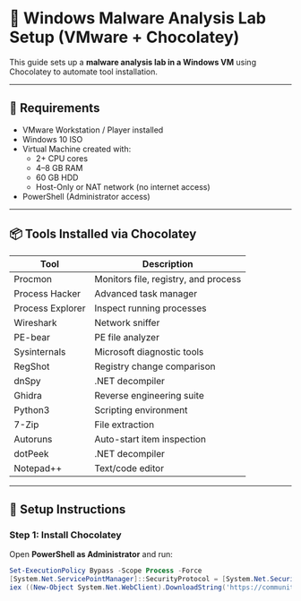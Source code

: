 # 🧪 Windows Malware Analysis Lab Setup (VMware + Chocolatey)

This guide sets up a **malware analysis lab in a Windows VM** using Chocolatey to automate tool installation.

---

## 🔧 Requirements

- VMware Workstation / Player installed
- Windows 10 ISO
- Virtual Machine created with:
  - 2+ CPU cores
  - 4–8 GB RAM
  - 60 GB HDD
  - Host-Only or NAT network (no internet access)
- PowerShell (Administrator access)

---

## 📦 Tools Installed via Chocolatey

| Tool            | Description                          |
|-----------------|--------------------------------------|
| Procmon         | Monitors file, registry, and process |
| Process Hacker  | Advanced task manager                |
| Process Explorer| Inspect running processes            |
| Wireshark       | Network sniffer                      |
| PE-bear         | PE file analyzer                     |
| Sysinternals    | Microsoft diagnostic tools           |
| RegShot         | Registry change comparison           |
| dnSpy           | .NET decompiler                      |
| Ghidra          | Reverse engineering suite            |
| Python3         | Scripting environment                |
| 7-Zip           | File extraction                      |
| Autoruns        | Auto-start item inspection           |
| dotPeek         | .NET decompiler                      |
| Notepad++       | Text/code editor                     |

---

## 🚀 Setup Instructions

### Step 1: Install Chocolatey

Open **PowerShell as Administrator** and run:

```powershell
Set-ExecutionPolicy Bypass -Scope Process -Force
[System.Net.ServicePointManager]::SecurityProtocol = [System.Net.SecurityProtocolType]::Tls12
iex ((New-Object System.Net.WebClient).DownloadString('https://community.chocolatey.org/install.ps1'))
